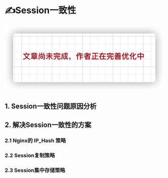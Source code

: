 # ✍Session一致性
![image-20211006120850981](../../../_media/img/image-20211006120850981.png)


## 1. Session**一致性问题原因分析**





## 2. **解决**Session**一致性的方案**

### 2.1 Nginx的 IP_Hash 策略





### 2.2 Session复制策略





### 2.3 Session集中存储策略







